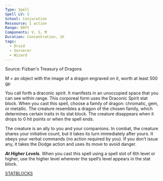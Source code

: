 ```yaml
---
Type: Spell
Spell LV: 5
School: Conjuration
Ressource: 1 action
Range: 60ft
Components: V, S, M
Duration: Concentration, 1h
tags:
  - Druid
  - Sorcerer
  - Wizard
---
```


Source: Fizban's Treasury of Dragons

M = an object with the image of a dragon engraved on it, worth at least 500 gp

You call forth a draconic spirit. It manifests in an unoccupied space that you can see within range. This corporeal form uses the Draconic Spirit stat block. When you cast this spell, choose a family of dragon: chromatic, gem, or metallic. The creature resembles a dragon of the chosen family, which determines certain traits in its stat block. The creature disappears when it drops to 0 hit points or when the spell ends.

The creature is an ally to you and your companions. In combat, the creature shares your initiative count, but it takes its turn immediately after yours. It obeys your verbal commands (no action required by you). If you don’t issue any, it takes the Dodge action and uses its move to avoid danger.

**_At Higher Levels._** When you cast this spell using a spell slot of 6th level or higher, use the higher level wherever the spell’s level appears in the stat block.

[STATBLOCKS](http://dnd5e.wikidot.com/spell:summon-draconic-spirit)